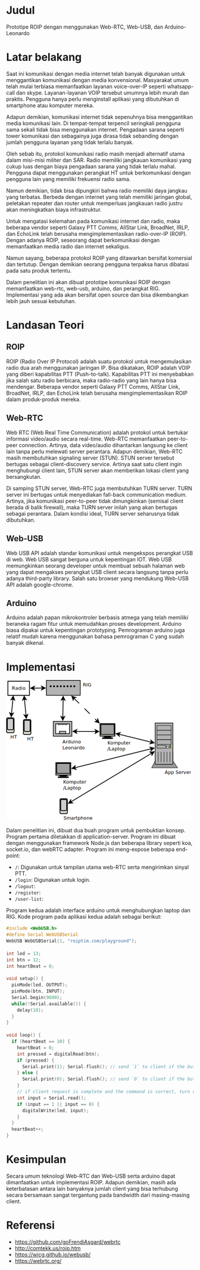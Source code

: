 # Judul

Prototipe ROIP dengan menggunakan Web-RTC, Web-USB, dan Arduino-Leonardo

# Latar belakang

Saat ini komunikasi dengan media internet telah banyak digunakan untuk menggantikan komunikasi dengan media konvensional. Masyarakat umum telah mulai terbiasa memanfaatkan layanan voice-over-IP seperti whatsapp-call dan skype. Layanan-layanan VOIP tersebut umumnya lebih murah dan praktis. Pengguna hanya perlu menginstall aplikasi yang dibutuhkan di smartphone atau komputer mereka.

Adapun demikian, komunikasi internet tidak sepenuhnya bisa menggantikan media komunikasi lain. Di tempat-tempat terpencil seringkali pengguna sama sekali tidak bisa menggunakan internet. Pengadaan sarana seperti tower komunikasi dan sebagainya juga dirasa tidak sebanding dengan jumlah pengguna layanan yang tidak terlalu banyak.

Oleh sebab itu, protokol komunikasi radio masih menjadi alternatif utama dalam misi-misi militer dan SAR. Radio memiliki jangkauan komunikasi yang cukup luas dengan biaya pengadaan sarana yang tidak terlalu mahal. Pengguna dapat menggunakan perangkat HT untuk berkomunikasi dengan pengguna lain yang memiliki frekuensi radio sama.

Namun demikian, tidak bisa dipungkiri bahwa radio memiliki daya jangkau yang terbatas. Berbeda dengan internet yang telah memiliki jaringan global, peletakan repeater dan router untuk memperluas jangkauan radio justru akan meningkatkan biaya infrastruktur.

Untuk mengatasi kelemahan pada komunikasi internet dan radio, maka beberapa vendor seperti Galaxy PTT Comms, AllStar Link, BroadNet, IRLP, dan EchoLink telah berusaha mengimplementasikan radio-over-IP (ROIP). Dengan adanya ROIP, seseorang dapat berkomunikasi dengan memanfaatkan media radio dan internet sekaligus.

Namun sayang, beberapa protokol ROIP yang ditawarkan bersifat komersial dan tertutup. Dengan demikian seorang pengguna terpaksa harus dibatasi pada satu produk tertentu.

Dalam penelitian ini akan dibuat prototipe komunikasi ROIP dengan memanfaatkan web-rtc, web-usb, arduino, dan perangkat RIG. Implementasi yang ada akan bersifat open source dan bisa dikembangkan lebih jauh sesuai kebutuhan.

# Landasan Teori

## ROIP

ROIP (Radio Over IP Protocol) adalah suatu protokol untuk mengemulasikan radio dua arah menggunakan jaringan IP. Bisa dikatakan, ROIP adalah VOIP yang diberi kapabilitas PTT (Push-to-talk). Kapabilitas PTT ini menyebabkan jika salah satu radio berbicara, maka radio-radio yang lain hanya bisa mendengar. Beberapa vendor seperti Galaxy PTT Comms, AllStar Link, BroadNet, IRLP, dan EchoLink telah berusaha mengimplementasikan ROIP dalam produk-produk mereka.

## Web-RTC

Web RTC (Web Real Time Communication) adalah protokol untuk bertukar informasi video/audio secara real-time. Web-RTC memanfaatkan peer-to-peer connection. Artinya, data video/audio dihantarkan langsung ke client lain tanpa perlu melewati server perantara. Adapun demikian, Web-RTC masih membutuhkan signaling server (STUN). STUN server tersebut bertugas sebagai client-discovery service. Artinya saat satu client ingin menghubungi client lain, STUN server akan memberikan lokasi client yang bersangkutan.

Di samping STUN server, Web-RTC juga membutuhkan TURN server. TURN server ini bertugas untuk menyediakan fall-back communication medium. Artinya, jika komunikasi peer-to-peer tidak dimungkinkan (semisal client berada di balik firewall), maka TURN server inilah yang akan bertugas sebagai perantara. Dalam kondisi ideal, TURN server seharusnya tidak dibutuhkan.

## Web-USB

Web USB API adalah standar komunikasi untuk mengekspos perangkat USB di web. Web USB sangat berguna untuk kepentingan IOT. Web USB memungkinkan seorang developer untuk membuat sebuah halaman web yang dapat mengakses perangkat USB client secara langsung tanpa perlu adanya third-party library. Salah satu browser yang mendukung Web-USB API adalah google-chrome.

## Arduino

Arduino adalah papan mikrokontroler berbasis atmega yang telah memiliki beraneka ragam fitur untuk memudahkan proses development. Arduino biasa dipakai untuk kepentingan prototyping. Pemrograman arduino juga relatif mudah karena menggunakan bahasa pemrograman C yang sudah banyak dikenal.

# Implementasi

![skema](Skema.png)

Dalam penelitian ini, dibuat dua buah program untuk pembuktian konsep. Program pertama diletakkan di application-server. Program ini dibuat dengan menggunakan framework Node.js dan beberapa library seperti koa, socket.io, dan webRTC adapter. Program ini meng-expose beberapa end-point:

* `/`: Digunakan untuk tampilan utama web-RTC serta mengirimkan sinyal PTT.
* `/login`: Digunakan untuk login.
* `/logout`:
* `/register`:
* `/user-list`:

Program kedua adalah interface arduino untuk menghubungkan laptop dan RIG. Kode program pada aplikasi kedua adalah sebagai berikut:

```c
#include <WebUSB.h>
#define Serial WebUSBSerial
WebUSB WebUSBSerial(1, "roiptim.com/playground");

int led = 13;
int btn = 12;
int heartBeat = 0;

void setup() {
  pinMode(led, OUTPUT);
  pinMode(btn, INPUT);
  Serial.begin(9600); 
  while(!Serial.available()) {
    delay(10); 
  }
}

void loop() {  
  if (heartBeat == 10) {
    heartBeat = 0;
    int pressed = digitalRead(btn);
    if (pressed) {
      Serial.print(1); Serial.flush(); // send `1` to client if the button is pressed
    } else {
      Serial.print(0); Serial.flush(); // send `0` to client if the button is not pressed
    }
    // if client request is complete and the command is correct, turn on the lamp. Valid command is either `0` or `1`.
    int input = Serial.read();
    if (input == 1 || input == 0) {
      digitalWrite(led, input);
    }
  }
  heartBeat++;
}
```

# Kesimpulan

Secara umum teknologi Web-RTC dan Web-USB serta arduino dapat dimanfaatkan untuk implementasi ROIP. Adapun demikian, masih ada keterbatasan antara lain banyaknya jumlah client yang bisa terhubung secara bersamaan sangat tergantung pada bandwidth dari masing-masing client.

# Referensi
* https://github.com/goFrendiAsgard/webrtc
* http://comtekk.us/roip.htm
* https://wicg.github.io/webusb/
* https://webrtc.org/
